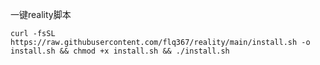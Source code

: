 一键reality脚本

`curl -fsSL https://raw.githubusercontent.com/flq367/reality/main/install.sh -o install.sh && chmod +x install.sh && ./install.sh`
